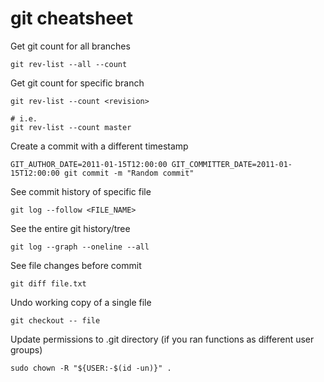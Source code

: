 # git cheatsheet

Get git count for all branches
```
git rev-list --all --count
```

Get git count for specific branch
```
git rev-list --count <revision>

# i.e.
git rev-list --count master
```

Create a commit with a different timestamp
```
GIT_AUTHOR_DATE=2011-01-15T12:00:00 GIT_COMMITTER_DATE=2011-01-15T12:00:00 git commit -m "Random commit"
```

See commit history of specific file
```
git log --follow <FILE_NAME>
```

See the entire git history/tree
```
git log --graph --oneline --all
```

See file changes before commit
```
git diff file.txt
```

Undo working copy of a single file
```
git checkout -- file
```

Update permissions to .git directory (if you ran functions as different user groups)
```
sudo chown -R "${USER:-$(id -un)}" .
```

